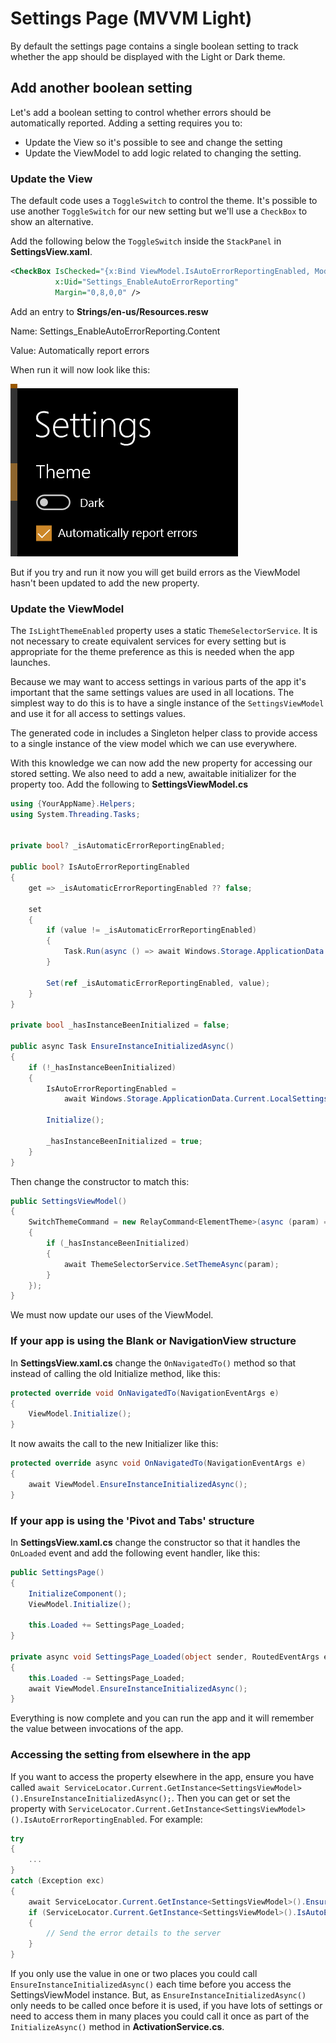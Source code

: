 # Settings Page (MVVM Light)

By default the settings page contains a single boolean setting to track whether the app should be displayed with the Light or Dark theme.

## Add another boolean setting

Let's add a boolean setting to control whether errors should be automatically reported.
Adding a setting requires you to:

* Update the View so it's possible to see and change the setting
* Update the ViewModel to add logic related to changing the setting.

### Update the View

The default code uses a `ToggleSwitch` to control the theme. It's possible to use another `ToggleSwitch` for our new setting but we'll use a `CheckBox` to show an alternative.

Add the following below the `ToggleSwitch` inside the `StackPanel` in **SettingsView.xaml**.

```xml
<CheckBox IsChecked="{x:Bind ViewModel.IsAutoErrorReportingEnabled, Mode=TwoWay}"
          x:Uid="Settings_EnableAutoErrorReporting"
          Margin="0,8,0,0" />
```

Add an entry to **Strings/en-us/Resources.resw**

Name: Settings_EnableAutoErrorReporting.Content

Value: Automatically report errors

When run it will now look like this:

![](../resources/modifications/Settings_added_checkbox.png)

But if you try and run it now you will get build errors as the ViewModel hasn't been updated to add the new property.

### Update the ViewModel

The `IsLightThemeEnabled` property uses a static `ThemeSelectorService`. It is not necessary to create equivalent services for every setting but is appropriate for the theme preference as this is needed when the app launches.

Because we may want to access settings in various parts of the app it's important that the same settings values are used in all locations. The simplest way to do this is to have a single instance of the `SettingsViewModel` and use it for all access to settings values.

The generated code in includes a Singleton helper class to provide access to a single instance of the view model which we can use everywhere.

With this knowledge we can now add the new property for accessing our stored setting. We also need to add a new, awaitable initializer for the property too.
Add the following to **SettingsViewModel.cs**

```csharp
using {YourAppName}.Helpers;
using System.Threading.Tasks;


private bool? _isAutomaticErrorReportingEnabled;

public bool? IsAutoErrorReportingEnabled
{
    get => _isAutomaticErrorReportingEnabled ?? false;

    set
    {
        if (value != _isAutomaticErrorReportingEnabled)
        {
            Task.Run(async () => await Windows.Storage.ApplicationData.Current.LocalSettings.SaveAsync(nameof(IsAutoErrorReportingEnabled), value ?? false));
        }

        Set(ref _isAutomaticErrorReportingEnabled, value);
    }
}

private bool _hasInstanceBeenInitialized = false;

public async Task EnsureInstanceInitializedAsync()
{
    if (!_hasInstanceBeenInitialized)
    {
        IsAutoErrorReportingEnabled =
            await Windows.Storage.ApplicationData.Current.LocalSettings.ReadAsync<bool>(nameof(IsAutoErrorReportingEnabled));

        Initialize();

        _hasInstanceBeenInitialized = true;
    }
}
```

Then change the constructor to match this:

```csharp
public SettingsViewModel()
{
    SwitchThemeCommand = new RelayCommand<ElementTheme>(async (param) =>
    {
        if (_hasInstanceBeenInitialized)
        {
            await ThemeSelectorService.SetThemeAsync(param);
        }
    });
}
```

We must now update our uses of the ViewModel.

### If your app is using the Blank or NavigationView structure

In **SettingsView.xaml.cs** change the `OnNavigatedTo()` method so that instead of calling the old Initialize method, like this:

```csharp
protected override void OnNavigatedTo(NavigationEventArgs e)
{
    ViewModel.Initialize();
}
```

It now awaits the call to the new Initializer like this:

```csharp
protected override async void OnNavigatedTo(NavigationEventArgs e)
{
    await ViewModel.EnsureInstanceInitializedAsync();
}
```

### If your app is using the 'Pivot and Tabs' structure

In **SettingsView.xaml.cs** change the constructor so that it handles the `OnLoaded` event and add the following event handler, like this:

```csharp
public SettingsPage()
{
    InitializeComponent();
    ViewModel.Initialize();

    this.Loaded += SettingsPage_Loaded;
}

private async void SettingsPage_Loaded(object sender, RoutedEventArgs e)
{
    this.Loaded -= SettingsPage_Loaded;
    await ViewModel.EnsureInstanceInitializedAsync();
}
```

Everything is now complete and you can run the app and it will remember the value between invocations of the app.

### Accessing the setting from elsewhere in the app

If you want to access the property elsewhere in the app, ensure you have called `await ServiceLocator.Current.GetInstance<SettingsViewModel>().EnsureInstanceInitializedAsync();`. Then you can get or set the property with `ServiceLocator.Current.GetInstance<SettingsViewModel>().IsAutoErrorReportingEnabled`.
For example:

```csharp
try
{
    ...
}
catch (Exception exc)
{
    await ServiceLocator.Current.GetInstance<SettingsViewModel>().EnsureInstanceInitializedAsync();
    if (ServiceLocator.Current.GetInstance<SettingsViewModel>().IsAutoErrorReportingEnabled)
    {
        // Send the error details to the server
    }
}
```

If you only use the value in one or two places you could call `EnsureInstanceInitializedAsync()` each time before you access the SettingsViewModel instance. But, as `EnsureInstanceInitializedAsync()` only needs to be called once before it is used, if you have lots of settings or need to access them in many places you could call it once as part of the `InitializeAsync()` method in **ActivationService.cs**.
